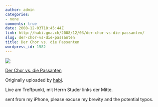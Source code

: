 ```yaml
---
author: admin
categories:
- none
comments: true
date: 2008-12-03T18:45:44Z
link: http://habi.gna.ch/2008/12/03/der-chor-vs-die-passanten/
slug: der-chor-vs-die-passanten
title: Der Chor vs. die Passanten
wordpress_id: 1582
---
```


[![](http://farm4.static.flickr.com/3210/3079812367_93f120e293_m.jpg)](http://www.flickr.com/photos/habi/3079812367/)
   

 
  [Der Chor vs. die Passanten](http://www.flickr.com/photos/habi/3079812367/)
    

  Originally uploaded by [habi](http://www.flickr.com/people/habi/).
 



Live am Treffpunkt, mit Herrn Studer links der Mitte.  

  

sent from my iPhone, please excuse my brevity and the potential typos.
  

